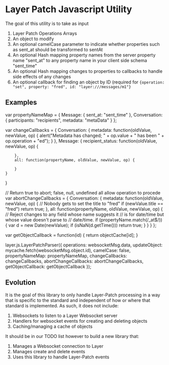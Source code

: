 # Layer Patch Javascript Utility

The goal of this utility is to take as input

1. Layer Patch Operations Arrays
2. An object to modify
3. An optional camelCase parameter to indicate whether properties such as sent_at should be transformed to sentAt
4. An optional Hash mapping property names from the server property name "sent_at" to any property name in your client side schema "sent_time"
5. An optional Hash mapping changes to properties to callbacks to handle side effects of any changes
6. An optional callback for finding an object by ID (required for `{operation: "set", property: "fred", id: "layer:///messages/m1"}`

## Examples

var propertyNameMap = {
    Message: {
        sent_at: "sent_time"
    },
    Conversation: {
        participants: "recipients",
        metadata: "metaData"
    }
};

var changeCallbacks = {
    Conversation: {
        metadata: function(oldValue, newValue, op) {
            alert("Metadata has changed; " + op.value + " has been " + op.operation + "ed");
        }
    },
    Message: {
        recipient_status: function(oldValue, newValue, op) {

        },
        all: function(propertyName, oldValue, newValue, op) {

        }
    }
}

// Return true to abort; false, null, undefined all allow operation to procede
var abortChangeCallbacks = {
    Conversation: {
        metadata: function(oldValue, newValue, op) {
            // Nobody gets to set the title to "fred"
            if (newValue.title == "fred") return true;
        },
        all: function(propertyName, oldValue, newValue, op) {
            // Reject changes to any field whose name suggests it
            // is for date/time but whose value doesn't parse to
            // date/time.
            if (propertyName.match(/_at$/)) {
                var d = new Date(newValue);
                if (isNaN(d.getTime())) return true;
            }
        }
    }
};

var getObjectCallback = function(id) {
    return objectCache[id];
}

layer.js.LayerPatchParser({
    operations: websocketMsg.data,
    updateObject: mycache.fetch(websocketMsg.object.id),
    camelCase: false,
    propertyNameMap: propertyNameMap,
    changeCallbacks: changeCallbacks,
    abortChangeCallbacks: abortChangeCallbacks,
    getObjectCallback: getObjectCallback
});

## Evolution

It is the goal of this library to only handle Layer-Patch processing in a way that is specific to the standard and independent of how or where that standard is implemented.  As such, it does not include:

1. Websockets to listen to a Layer Websocket server
2. Handlers for websocket events for creating and deleting objects
3. Caching/managing a cache of objects

It should be in our TODO list however to build a new library that:

1. Manages a Websocket connection to Layer
2. Manages create and delete events
3. Uses this library to handle Layer-Patch events

